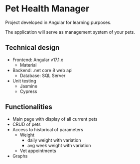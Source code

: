 # Pet Health Manager

Project developed in Angular for learning purposes. 

The application will serve as management system of your pets.

## Technical design
- Frontend: Angular v17.1.x
    - Material
- Backend: .net core 8 web api
    - Database: SQL Server
- Unit testing
    - Jasmine
    - Cypress

## Functionalities
- Main page with display of all current pets
- CRUD of pets
- Access to historical of parameters
    - Weight
        - daily weight with variation
        - avg week weight with variation
    - Vet appointments
- Graphs

